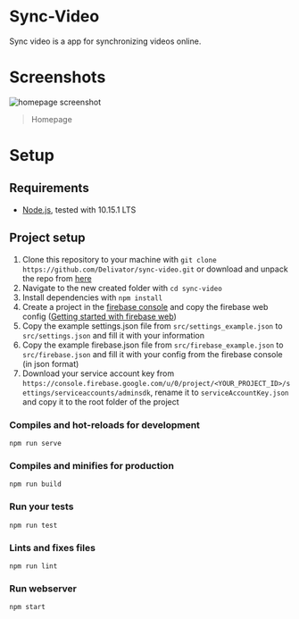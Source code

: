 # Sync-Video
Sync video is a app for synchronizing videos online.

# Screenshots
![homepage screenshot](https://i.imgur.com/2784NTL.png)
> Homepage

# Setup

## Requirements
- [Node.js](https://nodejs.org/), tested with 10.15.1 LTS

## Project setup
1. Clone this repository to your machine with `git clone https://github.com/Delivator/sync-video.git` or download and unpack the repo from [here](https://github.com/Delivator/sync-video/archive/master.zip)
2. Navigate to the new created folder with `cd sync-video`
3. Install dependencies with `npm install`
4. Create a project in the [firebase console](https://console.firebase.google.com/) and copy the firebase web config ([Getting started with firebase web](https://firebase.google.com/docs/web/setup))
5. Copy the example settings.json file from `src/settings_example.json` to `src/settings.json` and fill it with your information
6. Copy the example firebase.json file from `src/firebase_example.json` to `src/firebase.json` and fill it with your config from the firebase console (in json format)
7. Download your service account key from `https://console.firebase.google.com/u/0/project/<YOUR_PROJECT_ID>/settings/serviceaccounts/adminsdk`, rename it to `serviceAccountKey.json` and copy it to the root folder of the project

### Compiles and hot-reloads for development
```
npm run serve
```

### Compiles and minifies for production
```
npm run build
```

### Run your tests
```
npm run test
```

### Lints and fixes files
```
npm run lint
```

### Run webserver
```
npm start
```